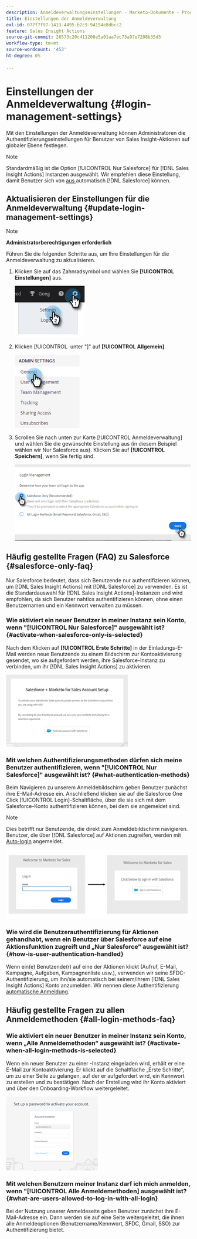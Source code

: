 ```yaml
---
description: Anmeldeverwaltungseinstellungen - Marketo-Dokumente - Produktdokumentation
title: Einstellungen der Anmeldeverwaltung
exl-id: 077f7f97-1413-4495-b2c9-94194e8dbcc2
feature: Sales Insight Actions
source-git-commit: 26573c20c411208e5a01aa7ec73a97e7208b35d5
workflow-type: tm+mt
source-wordcount: '453'
ht-degree: 0%

---
```


# Einstellungen der Anmeldeverwaltung {#login-management-settings}

Mit den Einstellungen der Anmeldeverwaltung können Administratoren die Authentifizierungseinstellungen für Benutzer von Sales Insight-Aktionen auf globaler Ebene festlegen.

>[!NOTE]
>
>Standardmäßig ist die Option [!UICONTROL Nur Salesforce] für [!DNL Sales Insight Actions] Instanzen ausgewählt. Wir empfehlen diese Einstellung, damit Benutzer sich von [ aus ](/help/marketo/product-docs/marketo-sales-insight/actions/admin/auto-login-from-salesforce.md)automatisch [!DNL Salesforce] können.

## Aktualisieren der Einstellungen für die Anmeldeverwaltung {#update-login-management-settings}

>[!NOTE]
>
>**Administratorberechtigungen erforderlich**

Führen Sie die folgenden Schritte aus, um Ihre Einstellungen für die Anmeldeverwaltung zu aktualisieren.

1. Klicken Sie auf das Zahnradsymbol und wählen Sie **[!UICONTROL Einstellungen]** aus.

   ![](assets/login-management-settings-1.png)

1. Klicken [!UICONTROL &#x200B; unter &quot;]&quot; auf **[!UICONTROL Allgemein]**.

   ![](assets/login-management-settings-2.png)

1. Scrollen Sie nach unten zur Karte [!UICONTROL Anmeldeverwaltung] und wählen Sie die gewünschte Einstellung aus (in diesem Beispiel wählen wir Nur Salesforce aus). Klicken Sie auf **[!UICONTROL Speichern]**, wenn Sie fertig sind.

   ![](assets/login-management-settings-3.png)

## Häufig gestellte Fragen (FAQ) zu Salesforce {#salesforce-only-faq}

Nur Salesforce bedeutet, dass sich Benutzende nur authentifizieren können, um [!DNL Sales Insight Actions] mit [!DNL Salesforce] zu verwenden. Es ist die Standardauswahl für [!DNL Sales Insight Actions]-Instanzen und wird empfohlen, da sich Benutzer nahtlos authentifizieren können, ohne einen Benutzernamen und ein Kennwort verwalten zu müssen.

### Wie aktiviert ein neuer Benutzer in meiner Instanz sein Konto, wenn &quot;[!UICONTROL Nur Salesforce]&quot; ausgewählt ist? {#activate-when-salesforce-only-is-selected}

Nach dem Klicken auf **[!UICONTROL Erste Schritte]** in der Einladungs-E-Mail werden neue Benutzende zu einem Bildschirm zur Kontoaktivierung gesendet, wo sie aufgefordert werden, ihre Salesforce-Instanz zu verbinden, um ihr [!DNL Sales Insight Actions] zu aktivieren.

![](assets/login-management-settings-4.png)

### Mit welchen Authentifizierungsmethoden dürfen sich meine Benutzer authentifizieren, wenn &quot;[!UICONTROL Nur Salesforce]&quot; ausgewählt ist? {#what-authentication-methods}

Beim Navigieren zu unserem Anmeldebildschirm geben Benutzer zunächst ihre E-Mail-Adresse ein. Anschließend klicken sie auf die Salesforce One Click [!UICONTROL Login]-Schaltfläche, über die sie sich mit dem Salesforce-Konto authentifizieren können, bei dem sie angemeldet sind.

>[!NOTE]
>
>Dies betrifft nur Benutzende, die direkt zum Anmeldebildschirm navigieren. Benutzer, die über [!DNL Salesforce] auf Aktionen zugreifen, werden mit [Auto-login](/help/marketo/product-docs/marketo-sales-insight/actions/admin/auto-login-from-salesforce.md) angemeldet.

![](assets/login-management-settings-5.png)

### Wie wird die Benutzerauthentifizierung für Aktionen gehandhabt, wenn ein Benutzer über Salesforce auf eine Aktionsfunktion zugreift und „Nur Salesforce&quot; ausgewählt ist? {#how-is-user-authentication-handled}

Wenn ein(e) Benutzende(r) auf eine der Aktionen klickt (Aufruf, E-Mail, Kampagne, Aufgaben, Kampagnenliste usw.), verwenden wir seine SFDC-Authentifizierung, um ihn/sie automatisch bei seinem/ihrem [!DNL Sales Insight Actions] Konto anzumelden. Wir nennen diese Authentifizierung [automatische Anmeldung](/help/marketo/product-docs/marketo-sales-insight/actions/admin/auto-login-from-salesforce.md).

## Häufig gestellte Fragen zu allen Anmeldemethoden {#all-login-methods-faq}

### Wie aktiviert ein neuer Benutzer in meiner Instanz sein Konto, wenn „Alle Anmeldemethoden“ ausgewählt ist? {#activate-when-all-login-methods-is-selected}

Wenn ein neuer Benutzer zu einer -Instanz eingeladen wird, erhält er eine E-Mail zur Kontoaktivierung. Er klickt auf die Schaltfläche „Erste Schritte“, um zu einer Seite zu gelangen, auf der er aufgefordert wird, ein Kennwort zu erstellen und zu bestätigen. Nach der Erstellung wird ihr Konto aktiviert und über den Onboarding-Workflow weitergeleitet.

![](assets/login-management-settings-6.png)

### Mit welchen Benutzern meiner Instanz darf ich mich anmelden, wenn &quot;[!UICONTROL Alle Anmeldemethoden] ausgewählt ist? {#what-are-users-allowed-to-log-in-with-all-login}

Bei der Nutzung unserer Anmeldeseite geben Benutzer zunächst ihre E-Mail-Adresse ein. Dann werden sie auf eine Seite weitergeleitet, die ihnen alle Anmeldeoptionen (Benutzername/Kennwort, SFDC, Gmail, SSO) zur Authentifizierung bietet.
